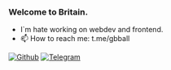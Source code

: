 ### Welcome to Britain.
- I`m hate working on webdev and frontend.
- 📫 How to reach me: t.me/gbball

[![Github](https://img.shields.io/github/followers/Vezono?style=social)](https://github.com/Vezono/) [![Telegram](http://img.shields.io/badge/Telegram-@gbball-?logo=telegram&style=social)](https://t.me/gbball)
